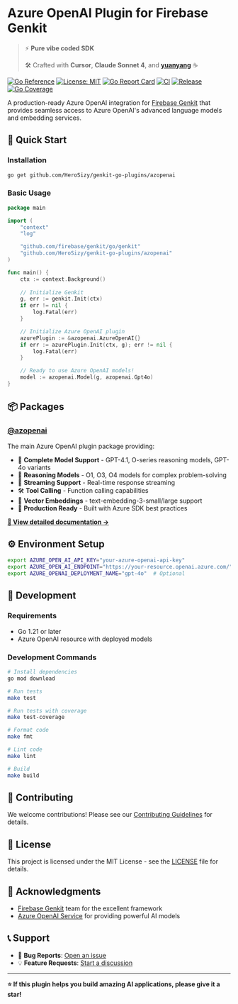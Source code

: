 # Azure OpenAI Plugin for Firebase Genkit

> ⚡ **Pure vibe coded SDK**
> 
> 🛠️ Crafted with **Cursor**, **Claude Sonnet 4**, and **[yuanyang](https://en.wikipedia.org/wiki/Yuenyeung)** ☕️

[![Go Reference](https://pkg.go.dev/badge/github.com/HeroSizy/genkit-go-plugins.svg)](https://pkg.go.dev/github.com/HeroSizy/genkit-go-plugins)
[![License: MIT](https://img.shields.io/badge/License-MIT-yellow.svg)](https://opensource.org/licenses/MIT)
[![Go Report Card](https://goreportcard.com/badge/github.com/HeroSizy/genkit-go-plugins)](https://goreportcard.com/report/github.com/HeroSizy/genkit-go-plugins)
[![CI](https://github.com/HeroSizy/genkit-go-plugins/actions/workflows/ci.yml/badge.svg)](https://github.com/HeroSizy/genkit-go-plugins/actions/workflows/ci.yml)
[![Release](https://img.shields.io/github/v/release/HeroSizy/genkit-go-plugins?sort=semver&color=blue)](https://github.com/HeroSizy/genkit-go-plugins/releases/latest)
[![Go Coverage](https://github.com/HeroSizy/genkit-go-plugins/wiki/coverage.svg)](https://raw.githack.com/wiki/HeroSizy/genkit-go-plugins/coverage.html)

A production-ready Azure OpenAI integration for [Firebase Genkit](https://firebase.google.com/docs/genkit) that provides seamless access to Azure OpenAI's advanced language models and embedding services.

## 🚀 Quick Start

### Installation

```bash
go get github.com/HeroSizy/genkit-go-plugins/azopenai
```

### Basic Usage

```go
package main

import (
    "context"
    "log"

    "github.com/firebase/genkit/go/genkit"
    "github.com/HeroSizy/genkit-go-plugins/azopenai"
)

func main() {
    ctx := context.Background()
    
    // Initialize Genkit
    g, err := genkit.Init(ctx)
    if err != nil {
        log.Fatal(err)
    }

    // Initialize Azure OpenAI plugin
    azurePlugin := &azopenai.AzureOpenAI{}
    if err := azurePlugin.Init(ctx, g); err != nil {
        log.Fatal(err)
    }

    // Ready to use Azure OpenAI models!
    model := azopenai.Model(g, azopenai.Gpt4o)
}
```

## 📦 Packages

### [@azopenai](./azopenai/)

The main Azure OpenAI plugin package providing:

- 🤖 **Complete Model Support** - GPT-4.1, O-series reasoning models, GPT-4o variants
- 🧠 **Reasoning Models** - O1, O3, O4 models for complex problem-solving  
- 🌊 **Streaming Support** - Real-time response streaming
- 🛠️ **Tool Calling** - Function calling capabilities
- 🔗 **Vector Embeddings** - text-embedding-3-small/large support
- 🚀 **Production Ready** - Built with Azure SDK best practices

**[📖 View detailed documentation →](./azopenai/)**

## ⚙️ Environment Setup

```bash
export AZURE_OPEN_AI_API_KEY="your-azure-openai-api-key"
export AZURE_OPEN_AI_ENDPOINT="https://your-resource.openai.azure.com/"
export AZURE_OPENAI_DEPLOYMENT_NAME="gpt-4o"  # Optional
```

## 🔧 Development

### Requirements

- Go 1.21 or later
- Azure OpenAI resource with deployed models

### Development Commands

```bash
# Install dependencies
go mod download

# Run tests
make test

# Run tests with coverage
make test-coverage

# Format code
make fmt

# Lint code
make lint

# Build
make build
```

## 🤝 Contributing

We welcome contributions! Please see our [Contributing Guidelines](CONTRIBUTING.md) for details.

## 📄 License

This project is licensed under the MIT License - see the [LICENSE](LICENSE) file for details.

## 🙏 Acknowledgments

- [Firebase Genkit](https://firebase.google.com/docs/genkit) team for the excellent framework
- [Azure OpenAI Service](https://azure.microsoft.com/products/ai-services/openai-service) for providing powerful AI models

## 📞 Support

- 🐛 **Bug Reports**: [Open an issue](https://github.com/HeroSizy/genkit-go-plugins/issues)
- 💡 **Feature Requests**: [Start a discussion](https://github.com/HeroSizy/genkit-go-plugins/discussions)

---

**⭐ If this plugin helps you build amazing AI applications, please give it a star!** 
